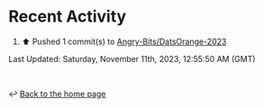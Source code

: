 # Recent Activity

<!--RECENT_ACTIVITY:start-->
1. ⬆️ Pushed 1 commit(s) to [Angry-Bits/DatsOrange-2023](https://github.com/Angry-Bits/DatsOrange-2023)<br>
<!--RECENT_ACTIVITY:end-->

<!--RECENT_ACTIVITY:last_update-->
Last Updated: Saturday, November 11th, 2023, 12:55:50 AM (GMT)
<!--RECENT_ACTIVITY:last_update_end-->

<br>

↩️ [Back to the home page](/README.md)
